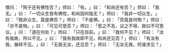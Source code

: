 僧问：​「狗子还有佛性否？​」师曰：​「有。​」曰：​「和尚还有否？​」师曰：​「我无。​」曰：​「一切众生皆有佛性，和尚因何独无？​」师曰：​「我非一切众生。​」曰：​「既非众生，莫是佛否？​」师曰：​「不是佛。​」曰：​「究竟是何物？​」师曰：​「亦不是物。​」曰：​「可见可思否？​」师曰：​「思之不及，议之不得，故曰不可思议。​」问：​「道在何处？​」师曰：​「只在目前。​」曰：​「我何不见？​」师曰：​「汝有我故，所以不见。​」曰：​「我有我故即不见，和尚还见否？​」师曰：​「有汝有我，展转不见。​」曰：​「无我无汝，还见否？​」师曰：​「无汝无我，阿谁求见？​」

